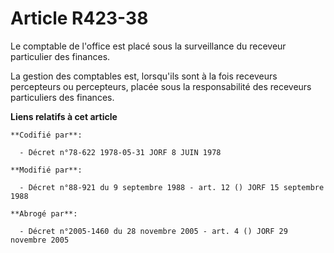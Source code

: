 # Article R423-38

Le comptable de l'office est placé sous la surveillance du receveur particulier des finances.

La gestion des comptables est, lorsqu'ils sont à la fois receveurs percepteurs ou percepteurs, placée sous la responsabilité
des receveurs particuliers des finances.

**Liens relatifs à cet article**

	**Codifié par**:

	  - Décret n°78-622 1978-05-31 JORF 8 JUIN 1978

	**Modifié par**:

	  - Décret n°88-921 du 9 septembre 1988 - art. 12 () JORF 15 septembre 1988

	**Abrogé par**:

	  - Décret n°2005-1460 du 28 novembre 2005 - art. 4 () JORF 29 novembre 2005
